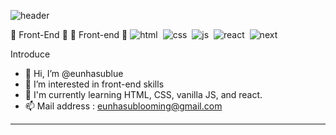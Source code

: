 ![header](https://capsule-render.vercel.app/api?type=waving&color=auto&height=300&section=header&text=Eunhasublue&fontSize=90)

💪 Front-End 💪
💪 Front-end 💪
![html](https://img.shields.io/badge/HTML5-E34F26?style=for-the-badge&logo=HTML5&logoColor=white)&nbsp;&nbsp;![css](https://img.shields.io/badge/Css3-1572B6?style=for-the-badge&logo=css3&logoColor=white)&nbsp;&nbsp;![js](https://img.shields.io/badge/JavaScript-F7DF1E?style=for-the-badge&logo=JavaScript&logoColor=black)&nbsp;&nbsp;![react](https://img.shields.io/badge/React-61DAFB?style=for-the-badge&logo=React&logoColor=black)&nbsp;&nbsp;![next](https://img.shields.io/badge/Next-000000?style=for-the-badge&logo=Next.js&logoColor=white)


Introduce
- 👋 Hi, I’m @eunhasublue
- 👀 I’m interested in front-end skills 
- 🌱 I'm currently learning HTML, CSS, vanilla JS, and react.
- 📫 Mail address : eunhasublooming@gmail.com

---



<!---
eunhasublue/eunhasublue is a ✨ special ✨ repository because its `README.md` (this file) appears on your GitHub profile.
You can click the Preview link to take a look at your changes.
--->
